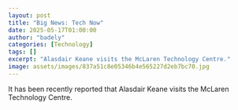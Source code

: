 ```yaml
---
layout: post
title: "Big News: Tech Now"
date: 2025-05-17T01:00:00
author: "badely"
categories: [Technology]
tags: []
excerpt: "Alasdair Keane visits the McLaren Technology Centre."
image: assets/images/837a51c8e05346b4e565227d2eb7bc70.jpg
---
```


It has been recently reported that Alasdair Keane visits the McLaren Technology Centre.

